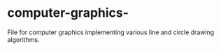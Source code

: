 # computer-graphics-
File for computer graphics implementing various line and circle drawing algorithms.
